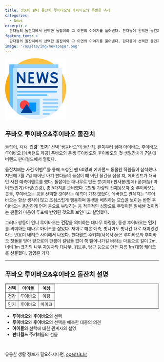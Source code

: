 ```yaml
---
title: 쌍둥이 판다 돌잔치 루이바오와 후이바오의 특별한 축제
categories:
  - News
excerpt: >
  판다들의 돌잔치에서 선택한 돌잡이와 그 이면의 이야기를 풀어낸다. 판다들이 선택한 물건과 사람들의 예측을 통해 바라본 쌍둥이 판다의 성격과 특징, 팬들의 반응과 주키퍼들의 마음을 담아냈다. 판다들의 선택과 함께 앞으로의 삶을 응원하는 주키퍼들의 정성까지 담아낸 기사.
feature_text: >
  판다들의 돌잔치에서 선택한 돌잡이와 그 이면의 이야기를 풀어낸다. 판다들이 선택한 물건과 사람들의 예측을 통해 바라본 쌍둥이 판다의 성격과 특징, 팬들의 반응과 주키퍼들의 마음을 담아냈다. 판다들의 선택과 함께 앞으로의 삶을 응원하는 주키퍼들의 정성까지 담아낸 기사.
image: '/assets/img/newspaper.png'
---
```


<p><img src="/assets/img/newspaper.png" alt="kimp 속보" /> </p>

<h2 data-ke-size="size26">푸바오 루이바오&후이바오 돌잔치</h2>

<p>돌잡이, 각각 ‘<b>건강</b>’ ‘<b>인기</b>’ 선택 ‘쌍둥바오’의 돌잔치. 왼쪽부터 엄마 아이바오, 후이바오, 루이바오 [에버랜드 제공] 푸바오의 동생 루이바오와 후이바오의 첫 생일잔치가 7일 에버랜드 판다월드에서 열렸다. </p>

<p data-ke-size="size16">돌잔치에는 사전 이벤트를 통해 초청된 팬 60명과 에버랜드 동물원 직원들이 참석했다. 지난해 7월 7일 태어난 아기 판다들의 돌잡이 때 어떤 물건을 잡을 지, 에버랜드가 대국민 사전 예측이벤트를 했다. 돌잡이는 대나무로 만든 붓(지혜)·판사봉(명예)·공(재능)·마이크(인기)·아령(건강), 총 5가지를 준비했다. 2만명 가량의 전체응모자 중 루이바오는 붓을, 후이바오는 공을 선택할 것이라는 예측이 가장 많았다. 에버랜드 관계자는 “루이바오는 항상 생각이 많고 조심스럽게 행동하며 동생을 배려하는 모습을 보이는 반면 후이바오는 용감하게 먼저 몸으로 부딪히는 등 적극적인 성향으로 무엇이든 잘해낼 것이라는 팬들의 마음이 투표에 반영된 것으로 보인다고 설명했다. </p>

<p data-ke-size="size16">그러나 쌍둥이 언니 루이바오는 <b>건강</b>을 의미하는 대나무 아령을, 동생 후이바오는 <b>인기</b>를 의미하는 대나무 마이크를 잡았다. 재미로 해본 예측, 빗나가도 빗나간 대로 재미있었다는 반응이 네티즌 사이에서 나왔다. 판다월드 주키퍼(사육사)들은 루이바오와 후이바오 첫돌을 맞아 앞으로의 판생이 걸림돌 없이 쭉 뻗어나가길 바라는 마음으로 길이 2m, 너비 1m 크기의 나무 자동차와 대나무, 워토우, 당근 등으로 만든 지름 1m 대형 케이크를 선물했다. 함영훈 기자</p>

<hr>

<h2 data-ke-size="size26">푸바오 루이바오&후이바오 돌잔치 설명</h2>

<table border="1" cellpadding="0" cellspacing="0" style="width: 100%;">
    <tbody>
        <tr>
            <td style="text-align: center; height: 17px;"><b>선택</b></td>
            <td style="text-align: center; height: 17px;"><b>아이들</b></td>
            <td style="text-align: center; height: 17px;"><b>예상</b></td>
        </tr>
        <tr>
            <td style="text-align: center; height: 17px;">건강</td>
            <td style="text-align: center; height: 17px;">루이바오</td>
            <td style="text-align: center; height: 17px;">아령</td>
        </tr>
        <tr>
            <td style="text-align: center; height: 17px;">인기</td>
            <td style="text-align: center; height: 17px;">후이바오</td>
            <td style="text-align: center; height: 17px;">마이크</td>
        </tr>
    </tbody>
</table>

<ul>
    <li><b>루이바오</b>와 <b>후이바오</b>의 선택</li>
    <li><b>루이바오</b>와 <b>후이바오</b>의 선택을 예측한 대중의 의견</li>
    <li><b>아이들</b>의 선택에 대한 관계자의 설명</li>
    <li><b>판다월드 주키퍼</b>들의 선물</li>
</ul>

<p data-ke-size="size16">&nbsp;</p>
유용한 생활 정보가 필요하시다면, <a href="https://opensis.kr" rel="dofollow">opensis.kr</a>


